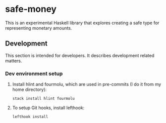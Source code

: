 # safe-money

This is an experimental Haskell library that explores creating a safe type for
representing monetary amounts.

## Development

This section is intended for developers. It describes development related
matters.

### Dev environment setup

1. Install hlint and fourmolu, which are used in pre-commits (I do it from my
   home directory):

   ```shell
   stack install hlint fourmolu
   ```

2. To setup Git hooks, install lefthook:

   ```shell
   lefthook install
   ```
